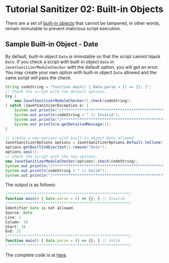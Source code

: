 # Tutorial Sanitizer 02: Built-in Objects

There are a set of [built-in objects](../features/built_in_object_protection.md) that cannot be tampered, in other words, remain immutable to prevent malicious script execution.

## Sample Built-in Object - Date

By default, built-in object `Date` is immutable so that the script cannot hijack `Date`. If you check a script with built-in object `Date` in `JavetSanitizerModuleChecker` with the default option, you will get an error. You may create your own option with built-in object `Date` allowed and the same script will pass the check.

```java
String codeString = "function main() { Date.parse = () => {}; }";
// Check the script with the default options.
try {
    new JavetSanitizerModuleChecker().check(codeString);
} catch (JavetSanitizerException e) {
    System.out.println("/******************************************************/");
    System.out.println(codeString + " // Invalid");
    System.out.println("/******************************************************/");
    System.out.println(e.getDetailedMessage());
}

// Create a new options with built-in object Data allowed.
JavetSanitizerOptions options = JavetSanitizerOptions.Default.toClone();
options.getBuiltInObjectSet().remove("Date");
options.seal();
// Check the script with the new options.
new JavetSanitizerModuleChecker(options).check(codeString);
System.out.println("/******************************************************/");
System.out.println(codeString + " // Valid");
System.out.println("/******************************************************/");
```

The output is as follows:

```js
/******************************************************/
function main() { Date.parse = () => {}; } // Invalid
/******************************************************/
Identifier Date is not allowed.
Source: Date
Line: 1
Column: 19
Start: 18
End: 22
/******************************************************/
function main() { Date.parse = () => {}; } // Valid
/******************************************************/
```

The complete code is at [here](../../src/test/java/com/caoccao/javet/sanitizer/tutorials/TutorialSanitizer02BuiltInObjects.java).
